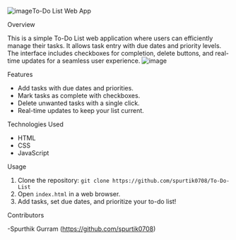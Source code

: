 ![image](https://github.com/spurtik0708/To-Do-List/assets/118597103/1a7468f7-e9db-4c34-aed2-3d138f466d59)To-Do List Web App

Overview

This is a simple To-Do List web application where users can efficiently manage their tasks. It allows task entry with due dates and priority levels. The interface includes checkboxes for completion, delete buttons, and real-time updates for a seamless user experience.
![image](https://github.com/spurtik0708/To-Do-List/assets/118597103/34884843-75a3-40af-ae31-20335e8f988f)


Features

- Add tasks with due dates and priorities.
- Mark tasks as complete with checkboxes.
- Delete unwanted tasks with a single click.
- Real-time updates to keep your list current.

Technologies Used

- HTML
- CSS
- JavaScript

Usage

1. Clone the repository: `git clone https://github.com/spurtik0708/To-Do-List`
2. Open `index.html` in a web browser.
3. Add tasks, set due dates, and prioritize your to-do list!

Contributors

-Spurthik Gurram (https://github.com/spurtik0708)
